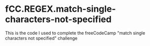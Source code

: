 # fCC.REGEX.match-single-characters-not-specified
This is the code I used to complete the freeCodeCamp "match single characters not specified" challenge
